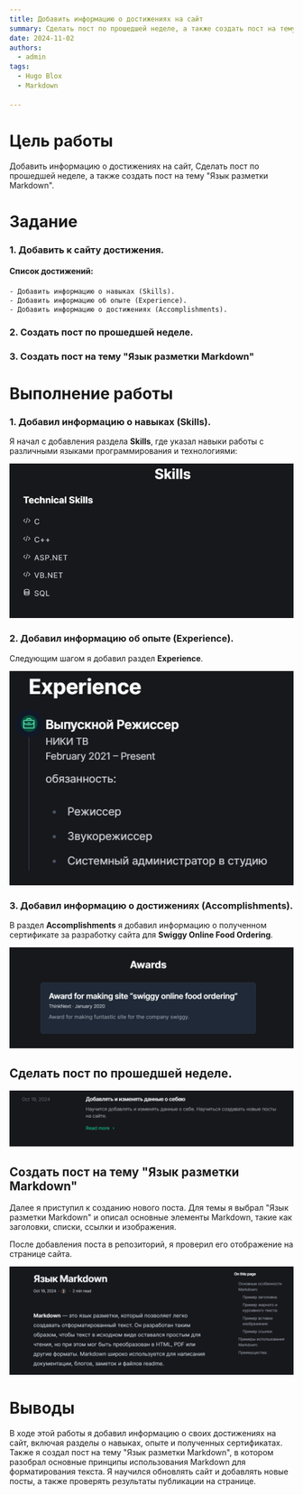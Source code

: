 ```yaml
---
title: Добавить информацию о достижениях на сайт
summary: Сделать пост по прошедшей неделе, а также создать пост на тему "Язык разметки Markdown".
date: 2024-11-02
authors:
  - admin
tags:
  - Hugo Blox
  - Markdown

---
```


# Цель работы

  Добавить информацию о достижениях на сайт, Сделать пост по прошедшей неделе, а также создать пост на тему "Язык разметки Markdown".

# Задание

  ### 1. Добавить к сайту достижения.

  #### Список достижений:

    - Добавить информацию о навыках (Skills).
    - Добавить информацию об опыте (Experience).
    - Добавить информацию о достижениях (Accomplishments).

  ### 2. Создать пост по прошедшей неделе.

  ### 3. Создать пост на тему "Язык разметки Markdown"

# Выполнение работы

  ### 1. Добавил информацию о навыках (Skills).

  Я начал с добавления раздела **Skills**, где указал навыки работы с различными языками программирования и технологиями:

  ![](1.png)

  ### 2. Добавил информацию об опыте (Experience).

  Следующим шагом я добавил раздел **Experience**.

  ![](2.png)

  ### 3. Добавил информацию о достижениях (Accomplishments).

  В раздел **Accomplishments** я добавил информацию о полученном сертификате за разработку сайта для **Swiggy Online Food Ordering**.

  ![](3.png)

  ## Сделать пост по прошедшей неделе.

  ![](4.png)

  ## Создать пост на тему "Язык разметки Markdown"

  Далее я приступил к созданию нового поста. Для темы я выбрал "Язык разметки Markdown" и описал основные элементы Markdown, такие как заголовки, списки, ссылки и изображения.

  После добавления поста в репозиторий, я проверил его отображение на странице сайта.

  ![Создание нового поста](5.png)

 

# Выводы

В ходе этой работы я добавил информацию о своих достижениях на сайт, включая разделы о навыках, опыте и полученных сертификатах. Также я создал пост на тему "Язык разметки Markdown", в котором разобрал основные принципы использования Markdown для форматирования текста. Я научился обновлять сайт и добавлять новые посты, а также проверять результаты публикации на странице.

